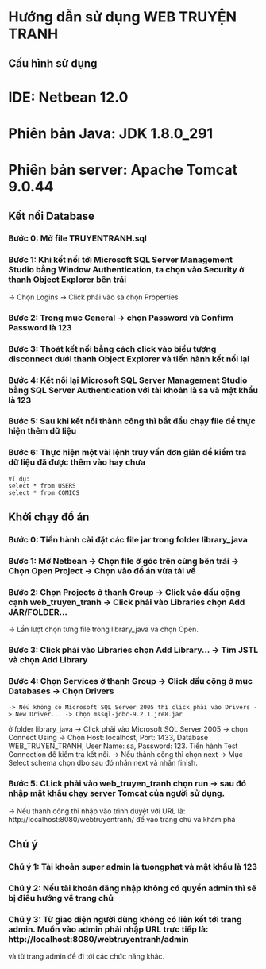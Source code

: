 # Hướng dẫn sử dụng WEB TRUYỆN TRANH

## Cấu hình sử dụng
# IDE: Netbean 12.0
# Phiên bản Java: JDK 1.8.0_291
# Phiên bản server: Apache Tomcat 9.0.44

## Kết nối Database
### Bước 0: Mở file TRUYENTRANH.sql
### Bước 1: Khi kết nối tới Microsoft SQL Server Management Studio bằng Window Authentication, ta chọn vào Security ở thanh Object Explorer bên trái
-> Chọn Logins -> Click phải vào sa chọn Properties
### Bước 2: Trong mục General -> chọn Password và Confirm Password là 123
### Bước 3: Thoát kết nối bằng cách click vào biểu tượng disconnect dưới thanh Object Explorer và tiến hành kết nối lại
### Bước 4: Kết nối lại Microsoft SQL Server Management Studio bằng SQL Server Authentication với tài khoản là sa và mật khẩu là 123
### Bước 5: Sau khi kết nối thành công thì bắt đầu chạy file để thực hiện thêm dữ liệu
### Bước 6: Thực hiện một vài lệnh truy vấn đơn giản để kiểm tra dữ liệu đã được thêm vào hay chưa
	Ví dụ: 
	select * from USERS
	select * from COMICS

## Khởi chạy đồ án
### Bước 0: Tiến hành cài đặt các file jar trong folder library_java
### Bước 1: Mở Netbean -> Chọn file ở góc trên cùng bên trái -> Chọn Open Project -> Chọn vào đồ án vừa tải về
### Bước 2: Chọn Projects ở thanh Group -> Click vào dấu cộng cạnh web_truyen_tranh -> Click phải vào Libraries chọn Add JAR/FOLDER... 
-> Lần lượt chọn từng file trong library_java và chọn Open. 
### Bước 3: Click phải vào Libraries chọn Add Library... -> Tìm JSTL và chọn Add Library
### Bước 4: Chọn Services ở thanh Group -> Click dấu cộng ở mục Databases -> Chọn Drivers
	-> Nếu không có Microsoft SQL Server 2005 thì click phải vào Drivers -> New Driver... -> Chọn mssql-jdbc-9.2.1.jre8.jar 
ở folder library_java
	-> Click phải vào Microsoft SQL Server 2005 -> chọn Connect Using 
-> Chọn Host: localhost, Port: 1433, Database WEB_TRUYEN_TRANH, User Name: sa, Password: 123. Tiến hành Test Connection để kiểm tra kết nối.
-> Nếu thành công thì chọn next -> Mục Select schema chọn dbo sau đó nhấn next và nhấn finish.
### Bước 5: CLick phải vào web_truyen_tranh chọn run -> sau đó nhập mật khẩu chạy server Tomcat của người sử dụng. 
-> Nếu thành công thì nhập vào trình duyệt với URL là: http://localhost:8080/webtruyentranh/ để vào trang chủ và khám phá


## Chú ý
### Chú ý 1: Tài khoản super admin là tuongphat và mật khẩu là 123
### Chú ý 2: Nếu tài khoản đăng nhập không có quyền admin thì sẽ bị điều hướng về trang chủ
### Chú ý 3: Từ giao diện người dùng không có liên kết tới trang admin. Muốn vào admin phải nhập URL trực tiếp là: http://localhost:8080/webtruyentranh/admin
và từ trang admin để đi tới các chức năng khác.